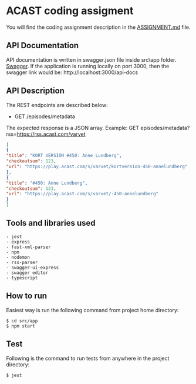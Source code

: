 # ACAST coding assigment

You will find the coding assignment description in the [ASSIGNMENT.md](ASSIGNMENT.md) file.

## API Documentation

API documentation is written in swagger.json file inside src\app folder. [Swagger](api/swagger.json).
If the application is running locally on port 3000, then the swagger link would be:
http://localhost:3000/api-docs

## API Description

The REST endpoints are described below:

- GET /episodes/metadata

The expected response is a JSON array.
Example: GET episodes/metadata?rss=https://rss.acast.com/varvet


```json
[
{
"title": "KORT VERSION #450: Anne Lundberg",
"checkoutsum": 123,
"url": "https://play.acast.com/s/varvet/kortversion-450-annelundberg"
},
{
"title": "#450: Anne Lundberg",
"checkoutsum": 123,
"url": "https://play.acast.com/s/varvet/-450-annelundberg"
}
]
```

## Tools and libraries used

    - jest
    - express
    - fast-xml-parser
    - npm
    - nodemon
    - rss-parser
    - swagger-ui-express
    - swagger editor
    - typescript

## How to run

Easiest way is run the following command from project home directory:

    $ cd src/app
    $ npm start

## Test

Following is the command to run tests from anywhere in the project directory:

    $ jest
